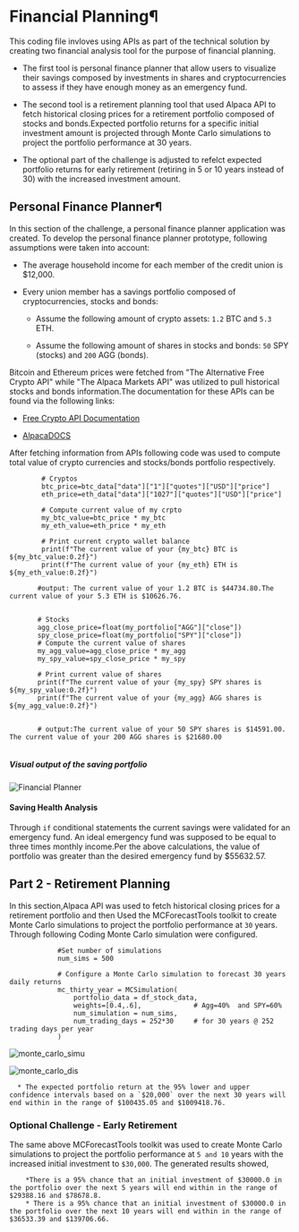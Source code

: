 # Financial Planning¶

This coding file invloves using APIs as part of the technical solution by creating two financial analysis tool for the purpose of financial planning.

* The first tool  is personal finance planner that allow users to visualize their savings composed by investments in shares and cryptocurrencies to assess if they have enough money as an emergency fund.

* The second tool is a retirement planning tool that used Alpaca API to fetch historical closing prices for a retirement portfolio composed of stocks and bonds.Expected portfolio returns for a specific initial investment amount is projected through Monte Carlo simulations to project the portfolio performance at 30 years.

* The optional part of the challenge is adjusted to refelct expected portfolio returns for early retirement (retiring in 5 or 10 years instead of 30) with the increased investment amount. 

## Personal Finance Planner¶

In this section of the challenge, a personal finance planner application was created. To develop the personal finance planner prototype, following assumptions were taken into account:

* The average household income for each member of the credit union is $12,000.

* Every union member has a savings portfolio composed of cryptocurrencies, stocks and bonds:

    * Assume the following amount of crypto assets: `1.2` BTC and `5.3` ETH.

    * Assume the following amount of shares in stocks and bonds: `50` SPY (stocks) and `200` AGG (bonds).


Bitcoin and Ethereum prices were fetched from "The Alternative Free Crypto API" while "The Alpaca Markets API" was utilized to pull historical stocks and bonds information.The documentation for these APIs can be found via the following links:

* [Free Crypto API Documentation](https://alternative.me/crypto/api/)

* [AlpacaDOCS](https://alpaca.markets/docs/)

After fetching information from APIs following code was used to compute total value of crypto currencies and stocks/bonds portfolio respectively.  

```
        # Cryptos
        btc_price=btc_data["data"]["1"]["quotes"]["USD"]["price"]
        eth_price=eth_data["data"]["1027"]["quotes"]["USD"]["price"]

        # Compute current value of my crpto
        my_btc_value=btc_price * my_btc
        my_eth_value=eth_price * my_eth

        # Print current crypto wallet balance
        print(f"The current value of your {my_btc} BTC is ${my_btc_value:0.2f}")
        print(f"The current value of your {my_eth} ETH is ${my_eth_value:0.2f}")
        
       #output: The current value of your 1.2 BTC is $44734.80.The current value of your 5.3 ETH is $10626.76.
       
       
       # Stocks 
       agg_close_price=float(my_portfolio["AGG"]["close"])
       spy_close_price=float(my_portfolio["SPY"]["close"])
       # Compute the current value of shares
       my_agg_value=agg_close_price * my_agg
       my_spy_value=spy_close_price * my_spy
       
       # Print current value of shares
       print(f"The current value of your {my_spy} SPY shares is ${my_spy_value:0.2f}")
       print(f"The current value of your {my_agg} AGG shares is ${my_agg_value:0.2f}")


       # output:The current value of your 50 SPY shares is $14591.00. The current value of your 200 AGG shares is $21680.00


 ```
##### Visual output of the saving portfolio
 

![Financial Planner](../Images/My_portfolio.png)
   
#### Saving Health Analysis 

Through `if` conditional statements the current savings were validated for an emergency fund. An ideal emergency fund was supposed to be equal to three times monthly income.Per the above calculations, the value of portfolio was greater than the desired emergency fund by $55632.57.

## Part 2 - Retirement Planning

In this section,Alpaca API was used to fetch historical closing prices for a retirement portfolio and then Used the MCForecastTools toolkit to create Monte Carlo simulations to project the portfolio performance at `30` years. Through following Coding Monte Carlo simulation were configured.

```
            #Set number of simulations
            num_sims = 500

            # Configure a Monte Carlo simulation to forecast 30 years daily returns
            mc_thirty_year = MCSimulation(
                portfolio_data = df_stock_data,
                weights=[0.4,.6],             # Agg=40%  and SPY=60%
                num_simulation = num_sims,
                num_trading_days = 252*30     # for 30 years @ 252 trading days per year
            )

 ```

 
![monte_carlo_simu](../Images/monte_Carlo.png)


![monte_carlo_dis](../Images/mc_histogram.png)


      * The expected portfolio return at the 95% lower and upper confidence intervals based on a `$20,000` over the next 30 years will end within in the range of $100435.05 and $1009418.76. 

### Optional Challenge - Early Retirement

The same above MCForecastTools toolkit was used to create Monte Carlo simulations to project the portfolio performance at `5 and 10` years with the increased initial investment to `$30,000`. The generated results showed,

        *There is a 95% chance that an initial investment of $30000.0 in the portfolio over the next 5 years will end within in the range of $29388.16 and $78678.8.
        * There is a 95% chance that an initial investment of $30000.0 in the portfolio over the next 10 years will end within in the range of $36533.39 and $139706.66.

        

    

